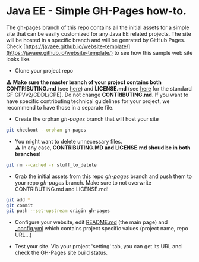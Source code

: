 # Java EE - Simple GH-Pages how-to.

The [gh-pages](https://github.com/javaee/website-template/tree/gh-pages) branch of this repo contains all the initial assets for a simple site that can be easily customized for any Java EE related projects. The site will be hosted in a specific branch and will be genrated by GitHub Pages.
Check [https://javaee.github.io/website-template/](https://javaee.github.io/website-template/) to see how this sample web site looks like.

* Clone your project repo

:warning: **Make sure the master branch of your project contains both CONTRIBUTING.md** (see [here](https://github.com/javaee/website-template/blob/gh-pages/CONTRIBUTING.md)) and **LICENSE.md** (see [here](https://github.com/javaee/website-template/blob/gh-pages/LICENSE.md) for the standard GF GPVv2/CDDL/CPE). Do not change **CONTRIBUTING.md**. If you want to have specific contributing technical guidelines for your project, we recommend to have those in a separate file. 

* Create the orphan _gh-pages_ branch that will host your site

```bash
git checkout --orphan gh-pages
```

* You might want to delete unnecessary files.  
:warning: In any case, **CONTRIBUTING.MD and LICENSE.md shoud be in both branches**!

```bash
git rm --cached -r stuff_to_delete
```

* Grab the initial assets from this repo [_gh-pages_](https://github.com/javaee/website-template/tree/gh-pages) branch and push them to your repo _gh-pages_ branch. Make sure to not overwrite CONTRIBUTING.md and LICENSE.md!
```bash
git add *
git commit
git push --set-upstream origin gh-pages  
```

* Configure your website, edit [README.md](https://github.com/javaee/website-template/blob/gh-pages/README.md) (the main page) and [_config.yml](https://github.com/javaee/website-template/blob/gh-pages/_config.yml) which contains project specific values (project name, repo URL...)

* Test your site. Via your project 'setting' tab, you can get its URL and check the GH-Pages site build status.
